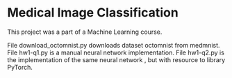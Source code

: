 # Medical Image Classification

This project was a part of a Machine Learning course. 

File download_octomnist.py downloads dataset octomnist from medmnist.
File hw1-q1.py is a manual neural network implementation.
File hw1-q2.py is the implementation of the same neural network , but with resource to library PyTorch.
